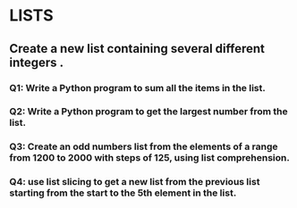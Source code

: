 # LISTS

## Create a new list containing several different integers . 
### Q1: Write a Python program to sum all the items in the list.
### Q2: Write a Python program to get the largest number from the list.
### Q3: Create an odd numbers list from the elements of a range from 1200 to 2000 with steps of 125, using list comprehension.
### Q4: use list slicing to get a new list from the previous list starting from the start to the 5th element in the list.
